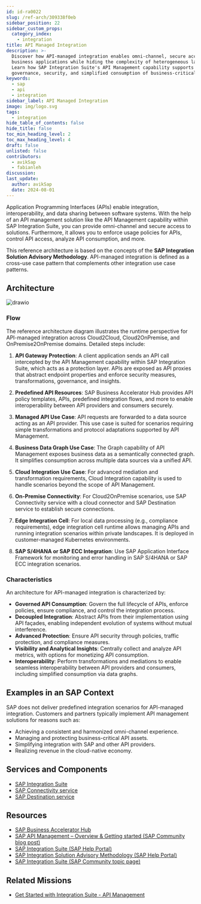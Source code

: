 ```yaml
---
id: id-ra0022
slug: /ref-arch/309338f0eb
sidebar_position: 22
sidebar_custom_props:
  category_index:
    - integration
title: API Managed Integration
description: >-
  Discover how API-managed integration enables omni-channel, secure access to
  business applications while hiding the complexity of heterogeneous landscapes.
  Learn how SAP Integration Suite's API Management capability supports
  governance, security, and simplified consumption of business-critical APIs.
keywords:
  - sap
  - api
  - integration
sidebar_label: API Managed Integration
image: img/logo.svg
tags:
  - integration
hide_table_of_contents: false
hide_title: false
toc_min_heading_level: 2
toc_max_heading_level: 4
draft: false
unlisted: false
contributors:
  - avikSap
  - fabianleh
discussion: 
last_update:
  author: avikSap
  date: 2024-08-01
---
```

  
Application Programming Interfaces (APIs) enable integration, interoperability, and data sharing between software systems. With the help of an API management solution like the API Management capability within SAP Integration Suite, you can provide omni-channel and secure access to solutions. Furthermore, it allows you to enforce usage policies for APIs, control API access, analyze API consumption, and more.  
  
This reference architecture is based on the concepts of the **SAP Integration Solution Advisory Methodology**. API-managed integration is defined as a cross-use case pattern that complements other integration use case patterns.

## Architecture

![drawio](drawio/api-managed-integration.drawio)
  
### Flow  
  
The reference architecture diagram illustrates the runtime perspective for API-managed integration across Cloud2Cloud, Cloud2OnPremise, and OnPremise2OnPremise domains. Detailed steps include:  
  
1. **API Gateway Protection**: A client application sends an API call intercepted by the API Management capability within SAP Integration Suite, which acts as a protection layer. APIs are exposed as API proxies that abstract endpoint properties and enforce security measures, transformations, governance, and insights.  
  
2. **Predefined API Resources**: SAP Business Accelerator Hub provides API policy templates, APIs, predefined integration flows, and more to enable interoperability between API providers and consumers securely.  
  
3. **Managed API Use Case**: API requests are forwarded to a data source acting as an API provider. This use case is suited for scenarios requiring simple transformations and protocol adaptations supported by API Management.  
  
4. **Business Data Graph Use Case**: The Graph capability of API Management exposes business data as a semantically connected graph. It simplifies consumption across multiple data sources via a unified API.  
  
5. **Cloud Integration Use Case**: For advanced mediation and transformation requirements, Cloud Integration capability is used to handle scenarios beyond the scope of API Management.  
  
6. **On-Premise Connectivity**: For Cloud2OnPremise scenarios, use SAP Connectivity service with a cloud connector and SAP Destination service to establish secure connections.  
  
7. **Edge Integration Cell**: For local data processing (e.g., compliance requirements), edge integration cell runtime allows managing APIs and running integration scenarios within private landscapes. It is deployed in customer-managed Kubernetes environments.  
  
8. **SAP S/4HANA or SAP ECC Integration**: Use SAP Application Interface Framework for monitoring and error handling in SAP S/4HANA or SAP ECC integration scenarios.  
  
### Characteristics  
  
An architecture for API-managed integration is characterized by:  
  
- **Governed API Consumption**: Govern the full lifecycle of APIs, enforce policies, ensure compliance, and control the integration process.  
- **Decoupled Integration**: Abstract APIs from their implementation using API façades, enabling independent evolution of systems without mutual interference.  
- **Advanced Protection**: Ensure API security through policies, traffic protection, and compliance measures.  
- **Visibility and Analytical Insights**: Centrally collect and analyze API metrics, with options for monetizing API consumption.  
- **Interoperability**: Perform transformations and mediations to enable seamless interoperability between API providers and consumers, including simplified consumption via data graphs.  
  
## Examples in an SAP Context  
  
SAP does not deliver predefined integration scenarios for API-managed integration. Customers and partners typically implement API management solutions for reasons such as:  
  
- Achieving a consistent and harmonized omni-channel experience.  
- Managing and protecting business-critical API assets.  
- Simplifying integration with SAP and other API providers.  
- Realizing revenue in the cloud-native economy.  
  
## Services and Components  
  
- [SAP Integration Suite](https://discovery-center.cloud.sap/serviceCatalog/integration-suite?region=all)  
- [SAP Connectivity service](https://discovery-center.cloud.sap/serviceCatalog/connectivity-service?region=all)  
- [SAP Destination service](https://discovery-center.cloud.sap/serviceCatalog/destination?service_plan=lite&region=all)  
  
## Resources  
  
- [SAP Business Accelerator Hub](https://hub.sap.com)  
- [SAP API Management – Overview & Getting started (SAP Community blog post)](https://blogs.sap.com/2016/03/03/sap-api-management-overview-getting-started/)  
- [SAP Integration Suite (SAP Help Portal)](https://help.sap.com/docs/integration-suite)  
- [SAP Integration Solution Advisory Methodology (SAP Help Portal)](https://help.sap.com/docs/architecture_guidance/f64ada51d9f44c83a751b96f955aad5a/85bcc8675d3e42718279bf7b87dafc2d.html?locale=en-US)  
- [SAP Integration Suite (SAP Community topic page)](https://community.sap.com/topics/integration-suite)  
  
## Related Missions  
  
- [Get Started with Integration Suite - API Management](https://discovery-center.cloud.sap/missiondetail/3062/3072/)
